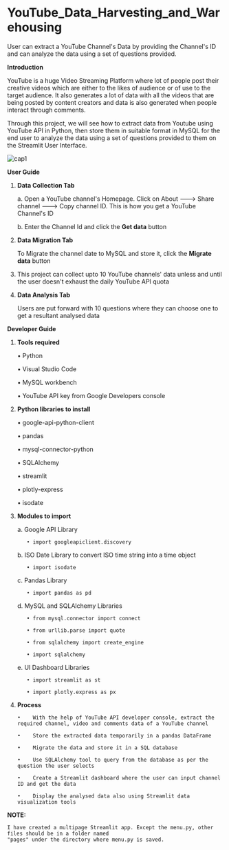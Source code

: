 # YouTube_Data_Harvesting_and_Warehousing
User can extract a YouTube Channel's Data by providing the Channel's ID and can analyze the data using a set of questions provided.

**Introduction**
	
YouTube is a huge Video Streaming Platform where lot of people post their creative videos which are either to the likes of audience or of use to the target audience. It also generates a lot of data with all the videos that are being posted by content creators and data is also generated when people interact through comments. 

Through this project, we will see how to extract data from Youtube using YouTube API in Python, then store them in suitable format in MySQL for the end user to analyze the data using a set of questions provided to them on the Streamlit User Interface.

![cap1](https://github.com/Abinaya-Ganesh/YouTube_Data_Harvesting_and_Warehousing/assets/162968618/891be83c-f1cd-47f7-91cb-e433b3fb1a14)


**User Guide**

1. **Data Collection Tab**

      a. Open a YouTube channel's Homepage. Click on About ---> Share channel ---> Copy channel ID. This is how you get a YouTube Channel's ID
   
      b. Enter the Channel Id and click the **Get data** button

3. **Data Migration Tab**

      To Migrate the channel date to MySQL and store it, click the **Migrate data** button

4. This project can collect upto 10 YouTube channels' data unless and until the user doesn't exhaust the daily YouTube API quota

5. **Data Analysis Tab**

      Users are put forward with 10 questions where they can choose one to get a resultant analysed data
   

**Developer Guide**

1. **Tools required**
         
      •	 Python
   
      •	 Visual Studio Code
    
      •	 MySQL workbench
   
      •	 YouTube API key from Google Developers console


2. **Python libraries to install**
   
      •	google-api-python-client
   
      •	pandas
   
      •	mysql-connector-python
   
      •	SQLAlchemy
   
      •	streamlit

      •	plotly-express

      •	isodate

3. **Modules to import**
   
      a. Google API Library
   
          •	import googleapiclient.discovery

      b. ISO Date Library to convert ISO time string into a time object
   
          •	import isodate

      c. Pandas Library
   
          •	import pandas as pd

      d. MySQL and SQLAlchemy Libraries
   
          •	from mysql.connector import connect
   
          •	from urllib.parse import quote
   
          •	from sqlalchemy import create_engine
   
          •	import sqlalchemy

      e. UI Dashboard Libraries
   
          •	import streamlit as st
   
          •	import plotly.express as px

4. **Process**
   
       •	With the help of YouTube API developer console, extract the required channel, video and comments data of a YouTube channel

       •	Store the extracted data temporarily in a pandas DataFrame

       •	Migrate the data and store it in a SQL database

       •	Use SQLAlchemy tool to query from the database as per the question the user selects

       •	Create a Streamlit dashboard where the user can input channel ID and get the data

       •	Display the analysed data also using Streamlit data visualization tools

**NOTE:**

	I have created a multipage Streamlit app. Except the menu.py, other files should be in a folder named 
 	"pages" under the directory where menu.py is saved.

   	










